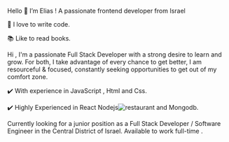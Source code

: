 Hello 👋 I’m Elias !
A passionate frontend developer from Israel

💪 I love to write code.

📚 Like to read books.

Hi , I'm a passionate Full Stack Developer with a strong desire to learn and grow. For both, I take advantage of every chance to get better, I am resourceful & focused, constantly seeking opportunities to get out of my comfort zone.

✔️ With experience in JavaScript , Html and Css.

✔️ Highly Experienced in React Nodejs![restaurant](https://user-images.githubusercontent.com/76824469/169255637-a89bff4f-93c3-40d9-8751-2e48b1e9e221.jpeg)
 and Mongodb.

Currently looking for a junior position as a Full Stack Developer / Software Engineer in the Central District of Israel. Available to work full-time .
